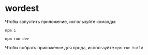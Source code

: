 # wordest

Чтобы запустить приложение, используйте команды:

`npm i`

`npm run dev`

Чтобы собрать приложение для прода, используйте `npm run build`
